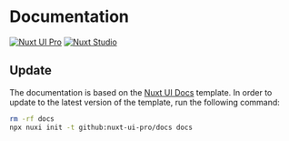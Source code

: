 # Documentation

[![Nuxt UI Pro](https://img.shields.io/badge/Made%20with-Nuxt%20UI%20Pro-00DC82?logo=nuxt.js&labelColor=020420)](https://ui.nuxt.com/pro)
[![Nuxt Studio](https://img.shields.io/badge/Open%20in%20Nuxt%20Studio-18181B?&logo=nuxt.js&logoColor=3BB5EC)](https://nuxt.studio/themes/docs)

## Update

The documentation is based on the [Nuxt UI Docs](https://github.com/nuxt-ui-pro/docs) template. In order to update to the latest version of the template, run the following command:

```bash
rm -rf docs
npx nuxi init -t github:nuxt-ui-pro/docs docs
```
